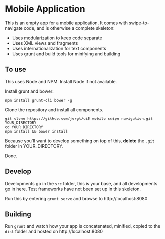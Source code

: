 # Mobile Application 

This is an empty app for a mobile application. It comes with swipe-to-navigate code, and is otherwise a complete skeleton:

- Uses modularization to keep code separate
- Uses XML views and fragments
- Uses internationalization for text components
- Uses grunt and build tools for minifying and building

## To use

This uses Node and NPM. Install Node if not available. 

Install grunt and bower:

```
npm install grunt-cli bower -g
```

Clone the repository and install all components.

```
git clone https://github.com/jorgt/ui5-mobile-swipe-navigation.git YOUR_DIRECTORY
cd YOUR_DIRECTORY
npm install && bower install
```

Because you'll want to develop something on top of this, **delete** the `.git` folder in YOUR_DIRECTORY. 

Done. 

## Develop

Developments go in the `src` folder, this is your base, and all developments go in here. Test frameworks have not been set up in this skeleton. 

Run this by entering `grunt serve` and browse to http://localhost:8080

## Building

Run `grunt` and watch how your app is concatenated, minified, copied to the `dist` folder and hosted on http://localhost:8080